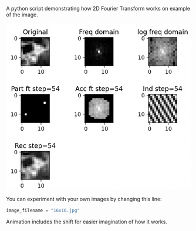 A python script demonstrating how 2D Fourier Transform works on example of the image.

![Screenshot](./screen.png)

You can experiment with your own images by changing this line:

```python
image_filename = "16x16.jpg"
```

Animation includes the shift for easier imagination of how it works.

